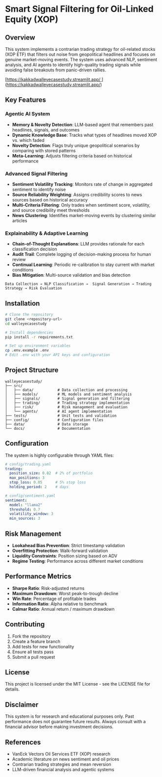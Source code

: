 # Smart Signal Filtering for Oil-Linked Equity (XOP)

## Overview

This system implements a contrarian trading strategy for oil-related stocks (XOP ETF) that filters out noise from geopolitical headlines and focuses on genuine market-moving events. The system uses advanced NLP, sentiment analysis, and AI agents to identify high-quality trading signals while avoiding false breakouts from panic-driven rallies.

[[https://kakkadwalleyecasestudy.streamlit.app/
](url)](https://kakkadwalleyecasestudy.streamlit.app/)

## Key Features

### Agentic AI System
- **Memory & Novelty Detection**: LLM-based agent that remembers past headlines, signals, and outcomes
- **Dynamic Knowledge Base**: Tracks what types of headlines moved XOP vs. which faded
- **Novelty Detection**: Flags truly unique geopolitical scenarios by comparing with stored patterns
- **Meta-Learning**: Adjusts filtering criteria based on historical performance

### Advanced Signal Filtering
- **Sentiment Volatility Tracking**: Monitors rate of change in aggregated sentiment to identify noise
- **Source Reliability Weighting**: Assigns credibility scores to news sources based on historical accuracy
- **Multi-Criteria Filtering**: Only trades when sentiment score, volatility, and source credibility meet thresholds
- **News Clustering**: Identifies market-moving events by clustering similar articles

### Explainability & Adaptive Learning
- **Chain-of-Thought Explanations**: LLM provides rationale for each classification decision
- **Audit Trail**: Complete logging of decision-making process for human review
- **Continual Learning**: Periodic re-calibration to stay current with market conditions
- **Bias Mitigation**: Multi-source validation and bias detection

```
Data Collection → NLP Classification →  Signal Generation → Trading Strategy → Risk Evaluation
```


## Installation

```bash
# Clone the repository
git clone <repository-url>
cd walleyecasestudy

# Install dependencies
pip install -r requirements.txt

# Set up environment variables
cp .env.example .env
# Edit .env with your API keys and configuration
```

## Project Structure

```
walleyecasestudy/
├── src/
│   ├── data/           # Data collection and processing
│   ├── models/         # ML models and sentiment analysis
│   ├── signals/        # Signal generation and filtering
│   ├── trading/        # Trading strategy implementation
│   ├── risk/           # Risk management and evaluation
│   └── agents/         # AI agent implementation
├── tests/              # Unit tests and validation
├── config/             # Configuration files
├── data/               # Data storage
└── docs/               # Documentation
```
## Configuration

The system is highly configurable through YAML files:

```yaml
# config/trading.yaml
trading:
  position_size: 0.02  # 2% of portfolio
  max_positions: 3
  stop_loss: 0.05      # 5% stop loss
  holding_period: 2    # days

# config/sentiment.yaml
sentiment:
  model: "llama2"
  threshold: 0.7
  volatility_window: 3
  min_sources: 3
```

## Risk Management

- **Lookahead Bias Prevention**: Strict timestamp validation
- **Overfitting Protection**: Walk-forward validation
- **Liquidity Constraints**: Position sizing based on ADV
- **Regime Testing**: Performance across different market conditions

## Performance Metrics

- **Sharpe Ratio**: Risk-adjusted returns
- **Maximum Drawdown**: Worst peak-to-trough decline
- **Win Rate**: Percentage of profitable trades
- **Information Ratio**: Alpha relative to benchmark
- **Calmar Ratio**: Annual return / maximum drawdown

## Contributing

1. Fork the repository
2. Create a feature branch
3. Add tests for new functionality
4. Ensure all tests pass
5. Submit a pull request

## License

This project is licensed under the MIT License - see the LICENSE file for details.

## Disclaimer

This system is for research and educational purposes only. Past performance does not guarantee future results. Always consult with a financial advisor before making investment decisions.

## References

- VanEck Vectors Oil Services ETF (XOP) research
- Academic literature on news sentiment and oil prices
- Contrarian trading strategies and mean reversion
- LLM-driven financial analysis and agentic systems 
